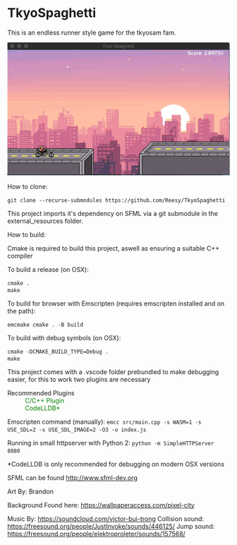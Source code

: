 # TkyoSpaghetti

This is an endless runner style game for the tkyosam fam. 

![Game screenshot](game_screenshot.png)

How to clone:

```
git clone --recurse-submodules https://github.com/Reesy/TkyoSpaghetti
```

This project imports it's dependency on SFML via a git submodule in the external_resources folder.

How to build:

Cmake is required to build this project, aswell as ensuring a suitable C++ compiler

To build a release (on OSX):

```
cmake .
make
```

To build for browser with Emscripten (requires emscripten installed and on the path): 

```
emcmake cmake . -B build 
```

To build with debug symbols (on OSX):
```
cmake -DCMAKE_BUILD_TYPE=Debug .
make
```

This project comes with a .vscode folder prebundled to make debugging easier, for this to work two plugins are necessary 

<dl>
    <dt> Recommended Plugins<dt>
    <dd style='color:green'>C/C++ Plugin </dd>
    <dd style='color:green'>CodeLLDB* </dd>
<dl>

Emscripten command (manually):
    ```emcc src/main.cpp -s WASM=1 -s USE_SDL=2 -s USE_SDL_IMAGE=2 -O3 -o index.js```

Running in small httpserver with Python 2: 
    ```python -m SimpleHTTPServer 8080``` 


\*CodeLLDB is only recommended for debugging on modern OSX versions

SFML can be found http://www.sfml-dev.org

Art By: Brandon

Background Found here: https://wallpaperaccess.com/pixel-city

Music By: https://soundcloud.com/victor-bui-trong 
Collision sound: https://freesound.org/people/JustInvoke/sounds/446125/ 
Jump sound: https://freesound.org/people/elektroproleter/sounds/157568/
